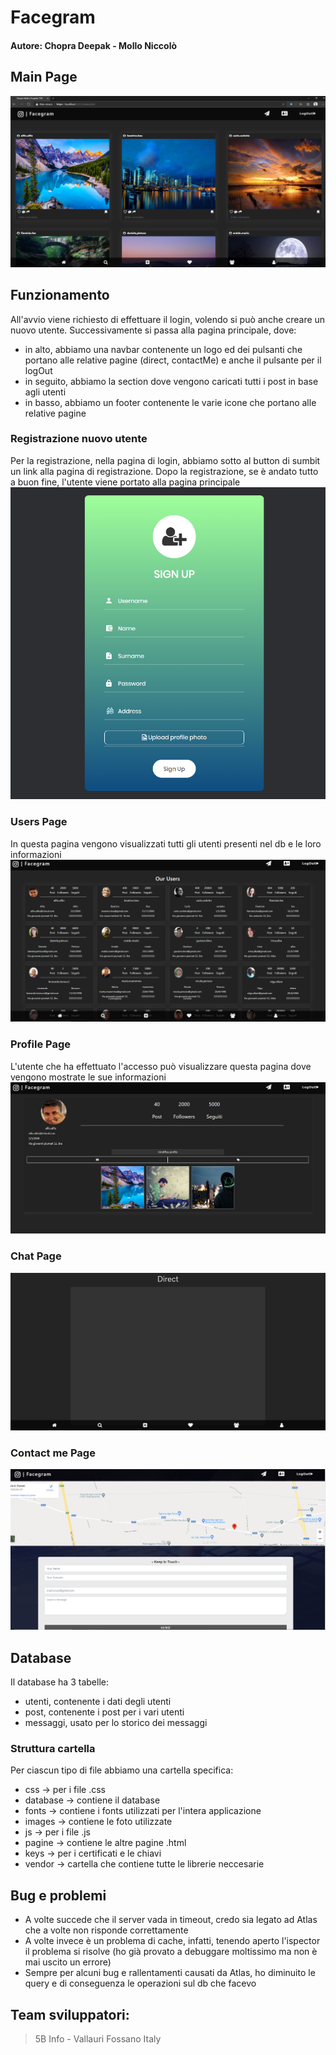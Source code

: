 # Facegram 
#### Autore: Chopra Deepak - Mollo Niccolò

## Main Page
![Main Page](pagine/img/mainPage.PNG)

## Funzionamento
All'avvio viene richiesto di effettuare il login, volendo si può anche creare un nuovo utente. Successivamente si passa alla pagina principale, dove:
- in alto, abbiamo una navbar contenente un logo ed dei pulsanti che portano alle relative pagine (direct, contactMe) e anche il pulsante per il logOut
- in seguito, abbiamo la section dove vengono caricati tutti i post in base agli utenti
- in basso, abbiamo un footer contenente le varie icone che portano alle relative pagine

### Registrazione nuovo utente
Per la registrazione, nella pagina di login, abbiamo sotto al button di sumbit un link alla pagina di registrazione. Dopo la registrazione, se è andato tutto a buon fine, l'utente viene portato alla pagina principale
![signUp Page](pagine/img/signUpPage.PNG)

### Users Page
In questa pagina vengono visualizzati tutti gli utenti presenti nel db e le loro informazioni
![users Page](pagine/img/usersPage.PNG)

### Profile Page
L'utente che ha effettuato l'accesso può visualizzare questa pagina dove vengono mostrate le sue informazioni
![Profile Page](pagine/img/profilePage.PNG)

### Chat Page
![Chat Page](pagine/img/chatPage.PNG)

### Contact me Page
![Contact Me Page](pagine/img/contactMePage.PNG)

## Database
Il database ha 3 tabelle:
- utenti, contenente i dati degli utenti 
- post, contenente i post per i vari utenti
- messaggi, usato per lo storico dei messaggi

### Struttura cartella
Per ciascun tipo di file abbiamo una cartella specifica:
- css -> per i file .css
- database -> contiene il database
- fonts -> contiene i fonts utilizzati per l'intera applicazione
- images -> contiene le foto utilizzate
- js -> per i file .js
- pagine -> contiene le altre pagine .html
- keys -> per i certificati e le chiavi
- vendor -> cartella che contiene tutte le librerie neccesarie

## Bug e problemi
- A volte succede che il server vada in timeout, credo sia legato ad Atlas che a volte non risponde correttamente 
- A volte invece è un problema di cache, infatti, tenendo aperto l'ispector il problema si risolve (ho già provato a debuggare moltissimo ma non è mai uscito un errore)
- Sempre per alcuni bug e rallentamenti causati da Atlas, ho diminuito le query e di conseguenza le operazioni sul db che facevo

## Team sviluppatori:
> 5B Info - Vallauri Fossano Italy